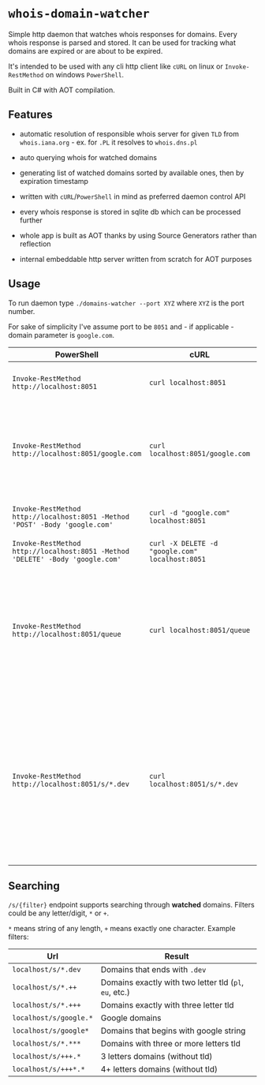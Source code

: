 # `whois-domain-watcher`

Simple http daemon that watches whois responses for domains. Every whois response is parsed and stored. It can be used for tracking what domains are expired or are about to be expired.

It's intended to be used with any cli http client like `cURL` on linux or `Invoke-RestMethod` on windows `PowerShell`.

Built in C# with AOT compilation.

## Features

- automatic resolution of responsible whois server for given `TLD` from `whois.iana.org` - ex. for `.PL` it resolves to `whois.dns.pl`

- auto querying whois for watched domains

- generating list of watched domains sorted by available ones, then by expiration timestamp

- written with `cURL`/`PowerShell` in mind as preferred daemon control API

- every whois response is stored in sqlite db which can be processed further

- whole app is built as AOT thanks by using Source Generators rather than reflection

- internal embeddable http server written from scratch for AOT purposes

## Usage

To run daemon type `./domains-watcher --port XYZ` where `XYZ` is the port number.

For sake of simplicity I've assume port to be `8051` and - if applicable - domain parameter is `google.com`.

| PowerShell | cURL | Description | 
|-|-|-|
| `Invoke-RestMethod http://localhost:8051` | `curl localhost:8051` | Gets watched domain statuses |
| `Invoke-RestMethod http://localhost:8051/google.com` | `curl localhost:8051/google.com` | Gets whois response for any domain. It does not change domain watch status |
| `Invoke-RestMethod http://localhost:8051 -Method 'POST' -Body 'google.com'` | `curl -d "google.com" localhost:8051` | Watches domain and returns its status |
| `Invoke-RestMethod http://localhost:8051 -Method 'DELETE' -Body 'google.com'` | `curl -X DELETE -d "google.com" localhost:8051` | Unwatches domain |
| `Invoke-RestMethod http://localhost:8051/queue` | `curl localhost:8051/queue` | Gets watched domains queue status - allows to check when each of the watched domains will be queried |
| `Invoke-RestMethod http://localhost:8051/s/*.dev` | `curl localhost:8051/s/*.dev` | Searching endpoint. Returns status of any watched domain by given filter. In that example it gets all watched domains for `.dev` tld. More info in `Searching` section |

## Searching

`/s/{filter}` endpoint supports searching through **watched** domains. Filters could be any letter/digit, `*` or `+`.

`*` means string of any length, `+` means exactly one character. Example filters:

| Url | Result |
|-|-|
| `localhost/s/*.dev` | Domains that ends with `.dev` |
| `localhost/s/*.++` | Domains exactly with two letter tld (`pl`, `eu`, etc.) |
| `localhost/s/*.+++` | Domains exactly with three letter tld |
| `localhost/s/google.*` | Google domains |
| `localhost/s/google*` | Domains that begins with google string |
| `localhost/s/*.***` | Domains with three or more letters tld |
| `localhost/s/+++.*` | 3 letters domains (without tld)  |
| `localhost/s/+++*.*` | 4+ letters domains (without tld)  |
